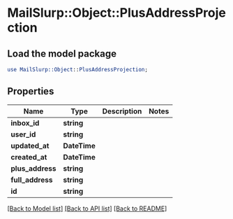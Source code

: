 # MailSlurp::Object::PlusAddressProjection

## Load the model package
```perl
use MailSlurp::Object::PlusAddressProjection;
```

## Properties
Name | Type | Description | Notes
------------ | ------------- | ------------- | -------------
**inbox_id** | **string** |  | 
**user_id** | **string** |  | 
**updated_at** | **DateTime** |  | 
**created_at** | **DateTime** |  | 
**plus_address** | **string** |  | 
**full_address** | **string** |  | 
**id** | **string** |  | 

[[Back to Model list]](../README#documentation-for-models) [[Back to API list]](../README#documentation-for-api-endpoints) [[Back to README]](../README)


